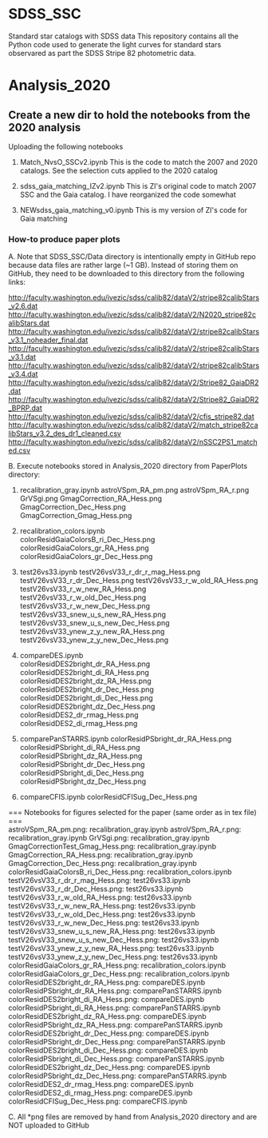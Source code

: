 # SDSS_SSC
Standard star catalogs with SDSS data
This repository contains all the Python code used to generate the light curves for standard stars observared as part the SDSS Stripe 82 photometric data. 

# Analysis_2020
## Create a new dir to hold the notebooks from the 2020 analysis
Uploading the following notebooks
1. Match_NvsO_SSCv2.ipynb
This is the code to match the 2007 and 2020 catalogs. See the selection cuts applied to the 2020 catalog

2. sdss_gaia_matching_IZv2.ipynb
This is ZI's original code to match 2007 SSC and the Gaia catalog. I have reorganized the code somewhat

3. NEWsdss_gaia_matching_v0.ipynb
This is my version of ZI's code for Gaia matching


### How-to produce paper plots ### 

A. Note that SDSS_SSC/Data directory is intentionally empty in GitHub repo because data files 
   are rather large (~1 GB). Instead of storing them on GitHub, they need to be downloaded
   to this directory from the following links:

http://faculty.washington.edu/ivezic/sdss/calib82/dataV2/stripe82calibStars_v2.6.dat
http://faculty.washington.edu/ivezic/sdss/calib82/dataV2/N2020_stripe82calibStars.dat
http://faculty.washington.edu/ivezic/sdss/calib82/dataV2/stripe82calibStars_v3.1_noheader_final.dat
http://faculty.washington.edu/ivezic/sdss/calib82/dataV2/stripe82calibStars_v3.1.dat
http://faculty.washington.edu/ivezic/sdss/calib82/dataV2/stripe82calibStars_v3.4.dat
http://faculty.washington.edu/ivezic/sdss/calib82/dataV2/Stripe82_GaiaDR2.dat
http://faculty.washington.edu/ivezic/sdss/calib82/dataV2/Stripe82_GaiaDR2_BPRP.dat
http://faculty.washington.edu/ivezic/sdss/calib82/dataV2/cfis_stripe82.dat
http://faculty.washington.edu/ivezic/sdss/calib82/dataV2/match_stripe82calibStars_v3.2_des_dr1_cleaned.csv
http://faculty.washington.edu/ivezic/sdss/calib82/dataV2/nSSC2PS1_matched.csv
 

B. Execute notebooks stored in Analysis_2020 directory from PaperPlots directory:

1. recalibration_gray.ipynb 
      astroVSpm_RA_pm.png
      astroVSpm_RA_r.png
      GrVSgi.png
      GmagCorrection_RA_Hess.png  
      GmagCorrection_Dec_Hess.png	
      GmagCorrection_Gmag_Hess.png
  
2. recalibration_colors.ipynb  
      colorResidGaiaColorsB_ri_Dec_Hess.png
      colorResidGaiaColors_gr_RA_Hess.png
      colorResidGaiaColors_gr_Dec_Hess.png

3. test26vs33.ipynb 
      testV26vsV33_r_dr_r_mag_Hess.png 
      testV26vsV33_r_dr_Dec_Hess.png 
      testV26vsV33_r_w_old_RA_Hess.png
      testV26vsV33_r_w_new_RA_Hess.png
      testV26vsV33_r_w_old_Dec_Hess.png
      testV26vsV33_r_w_new_Dec_Hess.png
      testV26vsV33_snew_u_s_new_RA_Hess.png
      testV26vsV33_snew_u_s_new_Dec_Hess.png  
      testV26vsV33_ynew_z_y_new_RA_Hess.png 
      testV26vsV33_ynew_z_y_new_Dec_Hess.png 

4. compareDES.ipynb  
      colorResidDES2bright_dr_RA_Hess.png  
      colorResidDES2bright_di_RA_Hess.png 
      colorResidDES2bright_dz_RA_Hess.png 
      colorResidDES2bright_dr_Dec_Hess.png  
      colorResidDES2bright_di_Dec_Hess.png  
      colorResidDES2bright_dz_Dec_Hess.png 
      colorResidDES2_dr_rmag_Hess.png  
      colorResidDES2_di_rmag_Hess.png  
 
5. comparePanSTARRS.ipynb
      colorResidPSbright_dr_RA_Hess.png
      colorResidPSbright_di_RA_Hess.png
      colorResidPSbright_dz_RA_Hess.png
      colorResidPSbright_dr_Dec_Hess.png
      colorResidPSbright_di_Dec_Hess.png
      colorResidPSbright_dz_Dec_Hess.png
   
6. compareCFIS.ipynb
      colorResidCFISug_Dec_Hess.png 


=== Notebooks for figures selected for the paper (same order as in tex file) ===  
astroVSpm_RA_pm.png: recalibration_gray.ipynb
astroVSpm_RA_r.png: recalibration_gray.ipynb 
GrVSgi.png: recalibration_gray.ipynb
GmagCorrectionTest_Gmag_Hess.png: recalibration_gray.ipynb      
GmagCorrection_RA_Hess.png: recalibration_gray.ipynb 
GmagCorrection_Dec_Hess.png: recalibration_gray.ipynb 
colorResidGaiaColorsB_ri_Dec_Hess.png: recalibration_colors.ipynb  
testV26vsV33_r_dr_r_mag_Hess.png: test26vs33.ipynb  
testV26vsV33_r_dr_Dec_Hess.png: test26vs33.ipynb   
testV26vsV33_r_w_old_RA_Hess.png: test26vs33.ipynb  
testV26vsV33_r_w_new_RA_Hess.png: test26vs33.ipynb  
testV26vsV33_r_w_old_Dec_Hess.png: test26vs33.ipynb  
testV26vsV33_r_w_new_Dec_Hess.png: test26vs33.ipynb  
testV26vsV33_snew_u_s_new_RA_Hess.png: test26vs33.ipynb  
testV26vsV33_snew_u_s_new_Dec_Hess.png: test26vs33.ipynb    
testV26vsV33_ynew_z_y_new_RA_Hess.png: test26vs33.ipynb   
testV26vsV33_ynew_z_y_new_Dec_Hess.png: test26vs33.ipynb   
colorResidGaiaColors_gr_RA_Hess.png: recalibration_colors.ipynb  
colorResidGaiaColors_gr_Dec_Hess.png: recalibration_colors.ipynb
colorResidDES2bright_dr_RA_Hess.png: compareDES.ipynb 
colorResidPSbright_dr_RA_Hess.png: comparePanSTARRS.ipynb
colorResidDES2bright_di_RA_Hess.png: compareDES.ipynb 
colorResidPSbright_di_RA_Hess.png: comparePanSTARRS.ipynb
colorResidDES2bright_dz_RA_Hess.png: compareDES.ipynb 
colorResidPSbright_dz_RA_Hess.png: comparePanSTARRS.ipynb
colorResidDES2bright_dr_Dec_Hess.png: compareDES.ipynb 
colorResidPSbright_dr_Dec_Hess.png: comparePanSTARRS.ipynb
colorResidDES2bright_di_Dec_Hess.png: compareDES.ipynb  
colorResidPSbright_di_Dec_Hess.png: comparePanSTARRS.ipynb
colorResidDES2bright_dz_Dec_Hess.png: compareDES.ipynb 
colorResidPSbright_dz_Dec_Hess.png: comparePanSTARRS.ipynb
colorResidDES2_dr_rmag_Hess.png: compareDES.ipynb 
colorResidDES2_di_rmag_Hess.png: compareDES.ipynb 
colorResidCFISug_Dec_Hess.png: compareCFIS.ipynb 


C. All *png files are removed by hand from Analysis_2020 directory and are NOT uploaded to GitHub 


